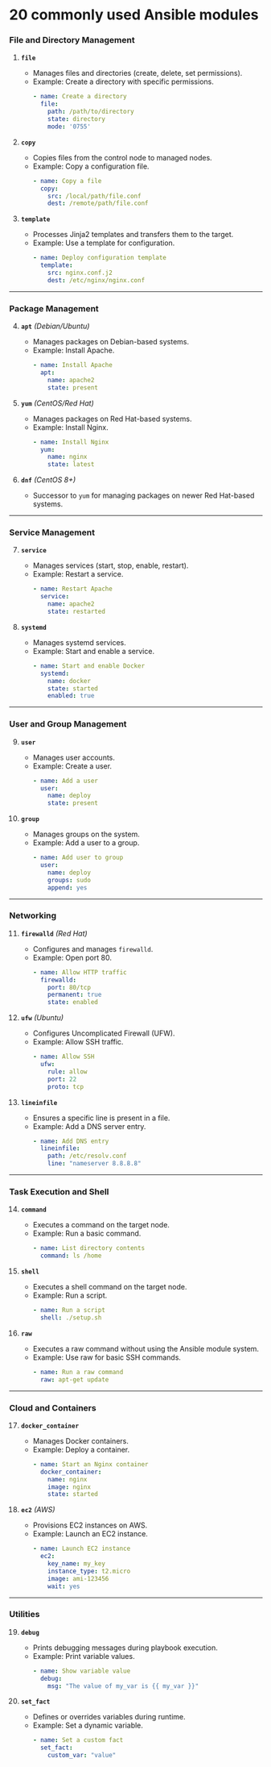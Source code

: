 # 20 commonly used Ansible modules


### **File and Directory Management**
1. **`file`**  
   - Manages files and directories (create, delete, set permissions).
   - Example: Create a directory with specific permissions.
     ```yaml
     - name: Create a directory
       file:
         path: /path/to/directory
         state: directory
         mode: '0755'
     ```

2. **`copy`**  
   - Copies files from the control node to managed nodes.
   - Example: Copy a configuration file.
     ```yaml
     - name: Copy a file
       copy:
         src: /local/path/file.conf
         dest: /remote/path/file.conf
     ```

3. **`template`**  
   - Processes Jinja2 templates and transfers them to the target.
   - Example: Use a template for configuration.
     ```yaml
     - name: Deploy configuration template
       template:
         src: nginx.conf.j2
         dest: /etc/nginx/nginx.conf
     ```

---

### **Package Management**
4. **`apt`** *(Debian/Ubuntu)*  
   - Manages packages on Debian-based systems.
   - Example: Install Apache.
     ```yaml
     - name: Install Apache
       apt:
         name: apache2
         state: present
     ```

5. **`yum`** *(CentOS/Red Hat)*  
   - Manages packages on Red Hat-based systems.
   - Example: Install Nginx.
     ```yaml
     - name: Install Nginx
       yum:
         name: nginx
         state: latest
     ```

6. **`dnf`** *(CentOS 8+)*  
   - Successor to `yum` for managing packages on newer Red Hat-based systems.

---

### **Service Management**
7. **`service`**  
   - Manages services (start, stop, enable, restart).
   - Example: Restart a service.
     ```yaml
     - name: Restart Apache
       service:
         name: apache2
         state: restarted
     ```

8. **`systemd`**  
   - Manages systemd services.
   - Example: Start and enable a service.
     ```yaml
     - name: Start and enable Docker
       systemd:
         name: docker
         state: started
         enabled: true
     ```

---

### **User and Group Management**
9. **`user`**  
   - Manages user accounts.
   - Example: Create a user.
     ```yaml
     - name: Add a user
       user:
         name: deploy
         state: present
     ```

10. **`group`**  
    - Manages groups on the system.
    - Example: Add a user to a group.
      ```yaml
      - name: Add user to group
        user:
          name: deploy
          groups: sudo
          append: yes
      ```

---

### **Networking**
11. **`firewalld`** *(Red Hat)*  
    - Configures and manages `firewalld`.
    - Example: Open port 80.
      ```yaml
      - name: Allow HTTP traffic
        firewalld:
          port: 80/tcp
          permanent: true
          state: enabled
      ```

12. **`ufw`** *(Ubuntu)*  
    - Configures Uncomplicated Firewall (UFW).
    - Example: Allow SSH traffic.
      ```yaml
      - name: Allow SSH
        ufw:
          rule: allow
          port: 22
          proto: tcp
      ```

13. **`lineinfile`**  
    - Ensures a specific line is present in a file.
    - Example: Add a DNS server entry.
      ```yaml
      - name: Add DNS entry
        lineinfile:
          path: /etc/resolv.conf
          line: "nameserver 8.8.8.8"
      ```

---

### **Task Execution and Shell**
14. **`command`**  
    - Executes a command on the target node.
    - Example: Run a basic command.
      ```yaml
      - name: List directory contents
        command: ls /home
      ```

15. **`shell`**  
    - Executes a shell command on the target node.
    - Example: Run a script.
      ```yaml
      - name: Run a script
        shell: ./setup.sh
      ```

16. **`raw`**  
    - Executes a raw command without using the Ansible module system.
    - Example: Use raw for basic SSH commands.
      ```yaml
      - name: Run a raw command
        raw: apt-get update
      ```

---

### **Cloud and Containers**
17. **`docker_container`**  
    - Manages Docker containers.
    - Example: Deploy a container.
      ```yaml
      - name: Start an Nginx container
        docker_container:
          name: nginx
          image: nginx
          state: started
      ```

18. **`ec2`** *(AWS)*  
    - Provisions EC2 instances on AWS.
    - Example: Launch an EC2 instance.
      ```yaml
      - name: Launch EC2 instance
        ec2:
          key_name: my_key
          instance_type: t2.micro
          image: ami-123456
          wait: yes
      ```

---

### **Utilities**
19. **`debug`**  
    - Prints debugging messages during playbook execution.
    - Example: Print variable values.
      ```yaml
      - name: Show variable value
        debug:
          msg: "The value of my_var is {{ my_var }}"
      ```

20. **`set_fact`**  
    - Defines or overrides variables during runtime.
    - Example: Set a dynamic variable.
      ```yaml
      - name: Set a custom fact
        set_fact:
          custom_var: "value"
      ```

